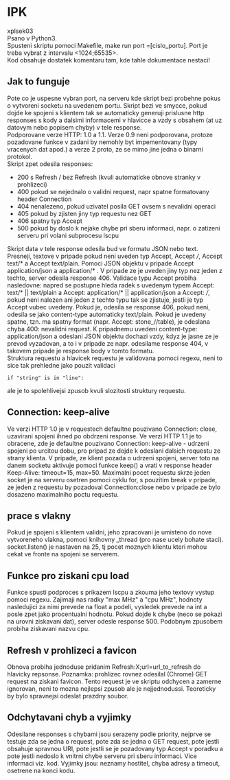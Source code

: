 # IPK

xplsek03<br>
Psano v Python3.<br>
Spusteni skriptu pomoci Makefile, make run port =[cislo_portu]. Port je treba vybrat z intervalu <1024;65535>.<br>
Kod obsahuje dostatek komentaru tam, kde tahle dokumentace nestaci!

## Jak to funguje
Pote co je uspesne vybran port, na serveru kde skript bezi probehne pokus o vytvoreni socketu na uvedenem portu. 
Skript bezi ve smycce, pokud dojde ke spojeni s klientem tak se automaticky generuji prislusne http responses s kody 
a dalsimi informacemi v hlavicce a vzdy s obsahem (at uz datovym nebo popisem chyby) v tele response.
<br>
Podporovane verze HTTP: 1.0 a 1.1. Verze 0.9 neni podporovana, protoze pozadovane funkce v zadani by nemohly byt impementovany (typy vracenych dat apod.) a verze 2 proto, ze se mimo jine jedna o binarni protokol.
<br>
Skript zpet odesila responses:
- 200 s Refresh / bez Refresh (kvuli automaticke obnove stranky v prohlizeci)
- 400 pokud se nejednalo o validni request, napr spatne formatovany header Connection
- 404 nenalezeno, pokud uzivatel posila GET ovsem s nevalidni operaci
- 405 pokud by zjisten jiny typ requestu nez GET
- 406 spatny typ Accept 
- 500 pokud by doslo k nejake chybe pri sberu informaci, napr. o zatizeni serveru pri volani subprocesu lscpu

Skript data v tele response odesila bud ve formatu JSON nebo text. Presneji, textove v pripade pokud neni uveden typ Accept, Accept */*, Accept text/* a Accept text/plain. Pomoci JSON objektu v pripade Accept application/json a application/* . V pripade ze je uveden jiny typ nez jeden z techto, server odesila response 406. Validace typu Accept probiha nasledovne: napred se postupne hleda radek s uvedenym typem Accept: text/* || text/plain a Accept: application/* || application/json a Accept: */*, pokud neni nalezen ani jeden z techto typu tak se zjistuje, jestli je typ Accept vubec uvedeny. Pokud je, odesila se response 406, pokud neni, odesila se jako content-type automaticky text/plain. Pokud je uvedeny spatne, tzn. ma spatny format (napr. Accept: stone_//table), je odeslana chyba 400: nevalidni request. K pripadnemu uvedeni content-type: application/json a odeslani JSON objektu dochazi vzdy, kdyz je jasne ze je prevod vyzadovan, a to i v pripade ze napr. odesilame response 404, v takovem pripade je response body v tomto formatu. 
<br>
Struktura requestu a hlavicek requestu je validovana pomoci regexu, neni to sice tak prehledne jako pouzit validaci 
```
if "string" is in "line":
```
ale je to spolehlivejsi zpusob kvuli slozitosti struktury requestu.

## Connection: keep-alive
Ve verzi HTTP 1.0 je v requestech defaultne pouzivano Connection: close, uzavirani spojeni ihned po obdrzeni response. Ve verzi HTTP 1.1 je to obracene, zde je defaultne pouzivano Connection: keep-alive - udrzeni spojeni po urcitou dobu, pro pripad ze dojde k odeslani dalsich requestu ze strany klienta. V pripade, ze klient pozada o udrzeni spojeni, server toto na danem socketu aktivuje pomoci funkce keep() a vrati v response header Keep-Alive: timeout=15, max=50. Maximalni pocet requestu skrze jeden socket je na serveru osetren pomoci cyklu for, s pouzitim break v pripade, ze jeden z requestu by pozadoval Connection:close nebo v pripade ze bylo dosazeno maximalniho poctu requestu.

## prace s vlakny
Pokud je spojeni s klientem validni, jeho zpracovani je umisteno do nove vytvoreneho vlakna, pomoci knihovny \_thread (pro nase ucely bohate staci). socket.listen() je nastaven na 25, tj pocet moznych klientu kteri mohou cekat ve fronte na spojeni se serverem.

## Funkce pro ziskani cpu load
Funkce spusti podproces s prikazem lscpu a zkouma jeho textovy vystup pomoci regexu. Zajimaji nas radky "max MHz" a "cpu MHz", hodnoty nasledujici za nimi prevede na float a podeli, vysledek prevede na int a posle zpet jako procentualni hodnotu. Pokud dojde k chybe (neco se pokazi na urovni ziskavani dat), server odesle response 500. Podobnym zpusobem probiha ziskavani nazvu cpu.

## Refresh v prohlizeci a favicon
Obnova probiha jednoduse pridanim Refresh:X;url=url_to_refresh do hlavicky repsonse. Poznamka: prohlizec rovnez odesilal (Chrome) GET request na ziskani favicon. Tento request je ve skriptu odchycen a zamerne ignorovan, neni to mozna nejlepsi zpusob ale je nejjednodussi. Teoreticky by bylo spravnejsi odeslat prazdny soubor. 

## Odchytavani chyb a vyjimky
Odesilane responses s chybami jsou serazeny podle priority,  nejprve se testuje zda se jedna o request, pote zda se jedna o GET request, pote jestli obsahuje spravnou URI, pote jestli se je pozadovany typ Accept v poradku a pote jestli nedoslo k vnitrni chybe serveru pri sberu informaci. Vice informaci viz. kod. Vyjimky jsou: neznamy hostitel, chyba adresy a timeout, osetrene na konci kodu.
